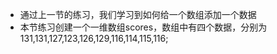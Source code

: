 - 通过上一节的练习，我们学习到如何给一个数组添加一个数据
- 本节练习创建一个一维数组scores，数组中有四个数据，分别为131,131,127,123,126,129,116,114,115,116;